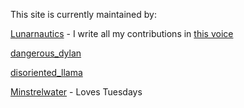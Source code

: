 This site is currently maintained by:

[Lunarnautics](https://www.reddit.com/user/TheLunarnautics) - I write all my contributions in [this voice](https://www.youtube.com/watch?v=J_7pEVPvuug)

[dangerous_dylan](https://www.reddit.com/user/dangerous_dylan/)

[disoriented_llama](https://www.reddit.com/user/disoriented_llama/)

[Minstrelwater](https://www.reddit.com/user/minstrelwater) - Loves Tuesdays
